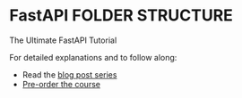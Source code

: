 # FastAPI FOLDER STRUCTURE

The Ultimate FastAPI Tutorial

For detailed explanations and to follow along:

- Read the [blog post series](https://christophergs.com/tutorials/ultimate-fastapi-tutorial-pt-1-hello-world/)
- [Pre-order the course](https://academy.christophergs.com/courses/fastapi-for-busy-engineers/)
